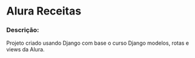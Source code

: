 # Alura Receitas

### Descrição:
Projeto criado usando Django com base o curso Django modelos, rotas e views da Alura.
